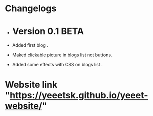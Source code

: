 # Changelogs 

- # Version 0.1 BETA 

- Added first blog .

- Maked clickable picture in blogs list not buttons.

- Added some effects with CSS on blogs list .

# Website link "https://yeeetsk.github.io/yeeet-website/"
